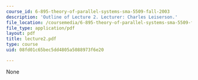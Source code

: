 ```yaml
---
course_id: 6-895-theory-of-parallel-systems-sma-5509-fall-2003
description: 'Outline of Lecture 2. Lecturer: Charles Leiserson.'
file_location: /coursemedia/6-895-theory-of-parallel-systems-sma-5509-fall-2003/08fd01c65bec5dd4805a5088973f6e20_lecture2.pdf
file_type: application/pdf
layout: pdf
title: lecture2.pdf
type: course
uid: 08fd01c65bec5dd4805a5088973f6e20

---
```

None